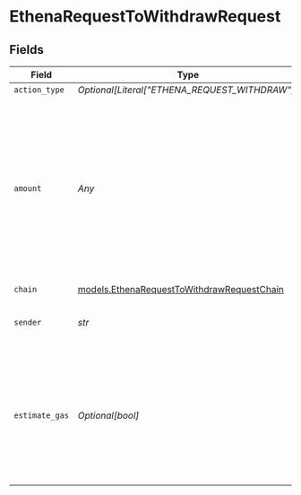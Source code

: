 # EthenaRequestToWithdrawRequest


## Fields

| Field                                                                                                                                               | Type                                                                                                                                                | Required                                                                                                                                            | Description                                                                                                                                         | Example                                                                                                                                             |
| --------------------------------------------------------------------------------------------------------------------------------------------------- | --------------------------------------------------------------------------------------------------------------------------------------------------- | --------------------------------------------------------------------------------------------------------------------------------------------------- | --------------------------------------------------------------------------------------------------------------------------------------------------- | --------------------------------------------------------------------------------------------------------------------------------------------------- |
| `action_type`                                                                                                                                       | *Optional[Literal["ETHENA_REQUEST_WITHDRAW"]]*                                                                                                      | :heavy_minus_sign:                                                                                                                                  | N/A                                                                                                                                                 |                                                                                                                                                     |
| `amount`                                                                                                                                            | *Any*                                                                                                                                               | :heavy_check_mark:                                                                                                                                  | The amount of USDe to request to withdraw from Ethena's vault. If set to 'ALL', your total deposited USDe amount will be requested to be withdrawn. |                                                                                                                                                     |
| `chain`                                                                                                                                             | [models.EthenaRequestToWithdrawRequestChain](../models/ethenarequesttowithdrawrequestchain.md)                                                      | :heavy_check_mark:                                                                                                                                  | N/A                                                                                                                                                 |                                                                                                                                                     |
| `sender`                                                                                                                                            | *str*                                                                                                                                               | :heavy_check_mark:                                                                                                                                  | The address of the transaction sender.                                                                                                              | 0x29F20a192328eF1aD35e1564aBFf4Be9C5ce5f7B                                                                                                          |
| `estimate_gas`                                                                                                                                      | *Optional[bool]*                                                                                                                                    | :heavy_minus_sign:                                                                                                                                  | Determines whether to estimate gas costs for transactions, also verifying that the transaction can be successfully executed.                        |                                                                                                                                                     |